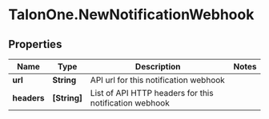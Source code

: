 # TalonOne.NewNotificationWebhook

## Properties

Name | Type | Description | Notes
------------ | ------------- | ------------- | -------------
**url** | **String** | API url for this notification webhook | 
**headers** | **[String]** | List of API HTTP headers for this notification webhook | 


